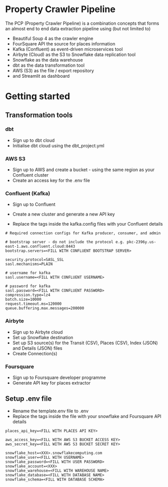 # Property Crawler Pipeline

The PCP (Property Crawler Pipeline) is a combination concepts that forms an almost end to end data extraction pipeline using (but not limited to)

- Beautiful Soup 4 as the crawler engine
- FourSquare API the source for places information
- Kafka (Confluent) as event-driven microservices tool
- Airbyte (Cloud) as the S3 to Snowflake data replication tool
- Snowflake as the data warehouse
- dbt as the data transformation tool
- AWS (S3) as the file / export repository
- and Streamlit as dashboard


# Getting started

## Transformation tools

### dbt

- Sign up to dbt cloud
- Initialise dbt cloud using the dbt_project.yml

### AWS S3

- Sign up to AWS and create a bucket - using the same region as your Confluent cluster
- Create an access key for the .env file

### Confluent (Kafka)

- Sign up to Confluent
- Create a new cluster and generate a new API key

- Replace the tags inside the kafka.config files with your Confluent details

```
# Required connection configs for Kafka producer, consumer, and admin

# bootstrap server - do not include the protocol e.g. pkc-2396y.us-east-1.aws.confluent.cloud:8443
bootstrap.servers=<FILL WITH CONFLUENT BOOTSTRAP SERVER>

security.protocol=SASL_SSL
sasl.mechanisms=PLAIN

# username for kafka
sasl.username=<FILL WITH CONFLUENT USERNAME>

# password for kafka
sasl.password=<FILL WITH CONFLUENT PASSWORD>
compression.type=lz4
batch.size=10000
request.timeout.ms=120000
queue.buffering.max.messages=200000
```

### Airbyte

- Sign up to Airbyte cloud
- Set up Snowflake destination
- Set up S3 source(s) for the Transit (CSV), Places (CSV), Index (JSON) and Details (JSON) files 
- Create Connection(s)

### Foursquare

- Sign up to Foursquare developer programme
- Generate API key for places extractor

## Setup .env file

- Rename the template.env file to .env
- Replace the tags inside the file with your snowflake and Foursquare API details

```
places_api_key=<FILL WITH PLACES API KEY>

aws_access_key=<FILL WITH AWS S3 BUCKET ACCESS KEY>
aws_secret_key=<FILL WITH AWS S3 BUCKET SECRET KEY>

snowflake_host=<XXX>.snowflakecomputing.com
snowflake_user=<FILL WITH USERNAME>
snowflake_password=<FILL WITH USER PASSWORD>
snowflake_account=<XXX>
snowflake_warehouse=<FILL WITH WAREHOUSE NAME>
snowflake_database=<FILL WITH DATABASE NAME>
snowflake_schema=<FILL WITH DATABASE SCHEMA>
```
